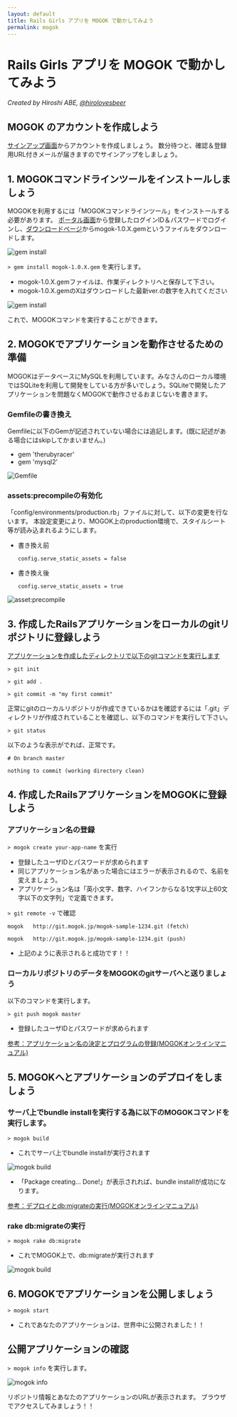 ```yaml
---
layout: default
title: Rails Girls アプリを MOGOK で動かしてみよう
permalink: mogok
---
```


# Rails Girls アプリを MOGOK で動かしてみよう

*Created by Hiroshi ABE, [@hirolovesbeer](https://twitter.com/hirolovesbeer)*

## MOGOK のアカウントを作成しよう
[サインアップ画面](https://auth.mogok.jp/signup)からアカウントを作成しましょう。
数分待つと、確認＆登録用URL付きメールが届きますのでサインアップをしましょう。


## 1. MOGOKコマンドラインツールをインストールしましょう
MOGOKを利用するには「MOGOKコマンドラインツール」をインストールする必要があります。
[ポータル画面](https://portal.mogok.jp/)から登録したログインID＆パスワードでログインし、[ダウンロードページ](https://portal.mogok.jp/download)からmogok-1.0.X.gemというファイルをダウンロードします。

![gem install](http://dl.dropbox.com/u/908641/starting-mogok/kanazawa_rb_06.016.png)


`> gem install mogok-1.0.X.gem` を実行します。

- mogok-1.0.X.gemファイルは、作業ディレクトリへと保存して下さい。
- mogok-1.0.X.gemのXはダウンロードした最新ver.の数字を入れてください

![gem install](http://dl.dropbox.com/u/908641/starting-mogok/kanazawa_rb_06.017.png)

これで、MOGOKコマンドを実行することができます。



## 2. MOGOKでアプリケーションを動作させるための準備
MOGOKはデータベースにMySQLを利用しています。みなさんのローカル環境ではSQLiteを利用して開発をしている方が多いでしょう。SQLiteで開発したアプリケーションを問題なくMOGOKで動作させるおまじないを書きます。

### Gemfileの書き換え
Gemfileに以下のGemが記述されていない場合には追記します。(既に記述がある場合にはskipしてかまいません。)

 - gem 'therubyracer'
 - gem 'mysql2'

![Gemfile](http://dl.dropbox.com/u/908641/starting-mogok/kanazawa_rb_06.013.png)

### assets:precompileの有効化
「config/environments/production.rb」ファイルに対して、以下の変更を行ないます。 本設定変更により、MOGOK上のproduction環境で、スタイルシート等が読み込まれるようにします。

- 書き換え前

  `config.serve_static_assets = false`

- 書き換え後

  `config.serve_static_assets = true`

![asset:precompile](http://dl.dropbox.com/u/908641/starting-mogok/kanazawa_rb_06.014.png)


## 3. 作成したRailsアプリケーションをローカルのgitリポジトリに登録しよう
[アプリケーションを作成したディレクトリで以下のgitコマンドを実行します](https://portal.mogok.jp/documents/rails_deployment_guide/create_git_repository/)

`> git init`

`> git add .`

`> git commit -m "my first commit"`

正常にgitのローカルリポジトリが作成できているかはを確認するには「.git」ディレクトリが作成されていることを確認し、以下のコマンドを実行して下さい。

`> git status`

以下のような表示がでれば、正常です。

`# On branch master`

`nothing to commit (working directory clean)`


## 4. 作成したRailsアプリケーションをMOGOKに登録しよう
### アプリケーション名の登録
`> mogok create your-app-name` を実行

- 登録したユーザIDとパスワードが求められます
- 同じアプリケーション名があった場合にはエラーが表示されるので、名前を変えましょう。
- アプリケーション名は「英小文字、数字、ハイフンからなる1文字以上60文字以下の文字列」で定義できます。

`> git remote -v` で確認

`mogok   http://git.mogok.jp/mogok-sample-1234.git (fetch)` 

`mogok   http://git.mogok.jp/mogok-sample-1234.git (push)`

- 上記のように表示されると成功です！！


### ローカルリポジトリのデータをMOGOKのgitサーバへと送りましょう
以下のコマンドを実行します。

`> git push mogok master`

- 登録したユーザIDとパスワードが求められます

[参考：アプリケーション名の決定とプログラムの登録(MOGOKオンラインマニュアル)](https://portal.mogok.jp/documents/rails_deployment_guide/create_mogok_app/)

## 5. MOGOKへとアプリケーションのデプロイをしましょう
### サーバ上でbundle installを実行する為に以下のMOGOKコマンドを実行します。
`> mogok build`
 
- これでサーバ上でbundle installが実行されます

![mogok build](http://dl.dropbox.com/u/908641/starting-mogok/fig_deployment_1.png)

- 「Package creating... Done!」が表示されれば、bundle installが成功になります。

[参考：デプロイとdb:migrateの実行(MOGOKオンラインマニュアル)](https://portal.mogok.jp/documents/rails_deployment_guide/deployment/)


### rake db:migrateの実行
`> mogok rake db:migrate`

- これでMOGOK上で、db:migrateが実行されます

![mogok build](http://dl.dropbox.com/u/908641/starting-mogok/fig_deployment_2.png)


## 6. MOGOKでアプリケーションを公開しましょう
`> mogok start`

- これであなたのアプリケーションは、世界中に公開されました！！


## 公開アプリケーションの確認
`> mogok info` を実行します。

![mogok info](https://dl.dropbox.com/u/10442024/mogolog/20121220/20121220-9.png)

リポジトリ情報とあなたのアプリケーションのURLが表示されます。
ブラウザでアクセスしてみましょう！！
